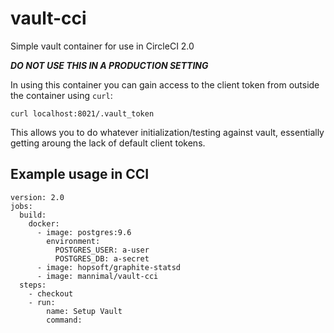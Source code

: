 # vault-cci
Simple vault container for use in CircleCI 2.0

***DO NOT USE THIS IN A PRODUCTION SETTING***

In using this container you can gain access to the client token from outside the container using `curl`:

```
curl localhost:8021/.vault_token
```

This allows you to do whatever initialization/testing against vault, essentially getting aroung the lack of default client tokens.

## Example usage in CCI

```
version: 2.0
jobs:
  build:
    docker:
      - image: postgres:9.6
        environment:
          POSTGRES_USER: a-user
          POSTGRES_DB: a-secret
      - image: hopsoft/graphite-statsd
      - image: mannimal/vault-cci
  steps:
    - checkout
    - run:
        name: Setup Vault
        command:
```

